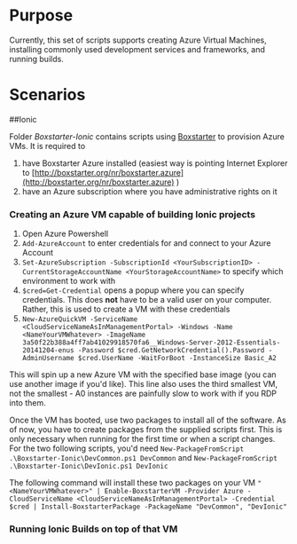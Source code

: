 # Purpose
Currently, this set of scripts supports creating Azure Virtual Machines, installing commonly used development services and frameworks, and running builds.



# Scenarios

##Ionic

Folder *Boxstarter-Ionic* contains scripts using [Boxstarter](http://boxstarter.org/) to provision Azure VMs. It is required to
1. have Boxstarter Azure installed (easiest way is pointing Internet Explorer to [http://boxstarter.org/nr/boxstarter.azure](http://boxstarter.org/nr/boxstarter.azure) )
1. have an Azure subscription where you have administrative rights on it

### Creating an Azure VM capable of building Ionic projects
1. Open Azure Powershell
1. `Add-AzureAccount` to enter credentials for and connect to your Azure Account
1. `Set-AzureSubscription -SubscriptionId <YourSubscriptionID> -CurrentStorageAccountName <YourStorageAccountName>` to specify which environment to work with
1. `$cred=Get-Credential` opens a popup where you can specify credentials. This does **not** have to be a valid user on your computer. Rather, this is used to create a VM with these credentials
1. `New-AzureQuickVM -ServiceName <CloudServiceNameAsInManagementPortal> -Windows -Name <NameYourVMWhatever> -ImageName 3a50f22b388a4ff7ab41029918570fa6__Windows-Server-2012-Essentials-20141204-enus -Password $cred.GetNetworkCredential().Password -AdminUsername $cred.UserName -WaitForBoot -InstanceSize Basic_A2`

This will spin up a new Azure VM with the specified base image (you can use another image if you'd like). This line also uses the third smallest VM, not the smallest - A0 instances are painfully slow to work with if you RDP into them.

Once the VM has booted, use two packages to install all of the software.
As of now, you have to create packages from the supplied scripts first. This is only necessary when running for the first time or when a script changes. For the two following scripts, you'd need
`New-PackageFromScript .\Boxstarter-Ionic\DevCommon.ps1 DevCommon` and
`New-PackageFromScript .\Boxstarter-Ionic\DevIonic.ps1 DevIonic`

The following command will install these two packages on your VM
`"<NameYourVMWhatever>" | Enable-BoxstarterVM -Provider Azure -CloudServiceName <CloudServiceNameAsInManagementPortal> -Credential $cred | Install-BoxstarterPackage -PackageName "DevCommon", "DevIonic"`


### Running Ionic Builds on top of that VM
